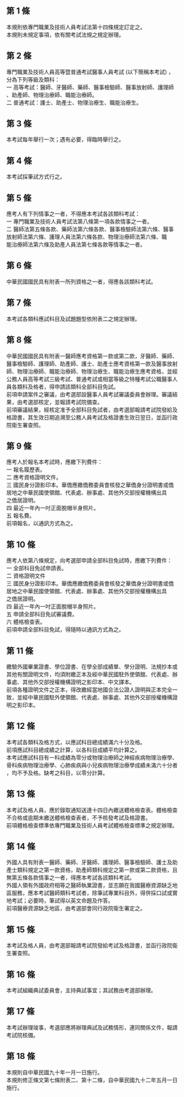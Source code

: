 第 1 條
-------
本規則依專門職業及技術人員考試法第十四條規定訂定之。  
本規則未規定事項，依有關考試法規之規定辦理。

第 2 條
-------
專門職業及技術人員高等暨普通考試醫事人員考試 (以下簡稱本考試) ，  
分為下列等級及類科：  
一  高等考試：醫師、牙醫師、藥師、醫事檢驗師、醫事放射師、護理師  
    、助產師、物理治療師、職能治療師。  
二  普通考試：護士、助產士、物理治療生、職能治療生。

第 3 條
-------
本考試每年舉行一次；遇有必要，得臨時舉行之。

第 4 條
-------
本考試採筆試方式行之。

第 5 條
-------
應考人有下列情事之一者，不得應本考試各該類科考試：  
一  專門職業及技術人員考試法第八條第一項各款情事之一者。  
二  醫師法第五條各款、藥師法第六條各款、醫事檢驗師法第六條、醫事  
    放射師法第六條、護理人員法第六條各款、物理治療師法第六條、職  
    能治療師法第六條及助產人員法第七條各款等情事之一者。

第 6 條
-------
中華民國國民具有附表一所列資格之一者，得應各該類科考試。

第 7 條
-------
本考試各類科應試科目及試題題型依附表二之規定辦理。

第 8 條
-------
中華民國國民具有附表一醫師應考資格第一款或第二款，牙醫師、藥師、  
醫事檢驗師、護理師、助產師、護士、助產士應考資格第一款及醫事放射  
師、物理治療師、職能治療師、物理治療生、職能治療生應考資格，並經  
公務人員高等考試三級考試、普通考試或相當等級之特種考試公職醫事人  
員各類科及格者，得申請該類科全部科目免試。  
前項申請案件之審議，由考選部設醫事人員考試審議委員會辦理。審議結  
果，由考選部核定，並報請考試院備查。  
前項審議結果，經核定准予全部科目免試者，由考選部報請考試院發給及  
格證書，其生效日期追溯至公務人員考試及格證書生效日翌日，並函行政  
院衛生署查照。

第 9 條
-------
應考人於報名本考試時，應繳下列費件：  
一  報名履歷表。  
二  應考資格證明文件。  
三  國民身分證影印本。華僑應繳僑務委員會核發之華僑身分證明書或僑  
    居地之中華民國使領館、代表處、辦事處、其他外交部授權機構出具  
    之僑居證明。  
四  最近一年內一吋正面脫帽半身照片。  
五  報名費。  
前項報名，以通訊方式為之。

第 10 條
--------
應考人依第八條規定，向考選部申請全部科目免試時，應繳下列費件：    
一  全部科目免試申請表。                                          
二  資格證明文件                                                  
三  國民身分證影印本。華僑應繳僑務委員會核發之華僑身分證明書或僑  
    居地之中華民國使領館、代表處、辦事處、其他外交部授權機構出具  
    之僑居證明。                                                  
四  最近一年內一吋正面脫帽半身照片。                              
五  申請全部科目免試審議費。                                      
六  體格檢查表。                                                  
前項申請全部科目免試，得隨時以通訊方式為之。

第 11 條
--------
繳驗外國畢業證書、學位證書、在學全部成績單、學分證明、法規抄本或  
其他有關證明文件，均須附繳正本及經中華民國駐外使領館、代表處、辦  
事處、其他外交部授權機構證明之影印本、中文譯本。  
前項各種證明文件之正本，得改繳經當地國合法公證人證明與正本完全一  
致，並經中華民國駐外使領館、代表處、辦事處、其他外交部授權機構證  
明之影印本。

第 12 條
--------
本考試各類科及格方式，以應試科目總成績滿六十分及格。              
前項應試科目總成績之計算，以各科目成績平均計算之。                
本考試應試科目有一科成績為零分或物理治療師之神經疾病物理治療學、  
骨科疾病物理治療學、心肺疾病與小兒疾病物理治療學成績未滿六十分者  
，均不予及格。缺考之科目，以零分計算。

第 13 條
--------
本考試及格人員，應於錄取通知送達十四日內繳送體格檢查表。體格檢查  
不合格或逾期未繳送體格檢查表者，不予核發考試及格證書。            
前項體格檢查標準依專門職業及技術人員考試體格檢查標準之規定辦理。

第 14 條
--------
外國人具有附表一醫師、藥師、牙醫師、護理師、醫事檢驗師、護士及助  
產士類科規定之第一款資格，助產師類科規定之第一款或第二款資格，且  
無第五條各款情事之一者，得應本考試各該類科考試。  
外國人領有外國政府相等之醫師執業證書，並志願在我國醫療資源缺乏地  
區服務，應本考試醫師類科考試者，除筆試專業科目外，得併採口試或實  
地考試；必要時，筆試得以英文命題及作答。  
前項醫療資源缺乏地區，由考選部會同行政院衛生署定之。

第 15 條
--------
本考試及格人員，由考選部報請考試院發給考試及格證書，並函行政院衛  
生署查照。

第 16 條
--------
本考試組織典試委員會，主持典試事宜；其試務由考選部辦理。

第 17 條
--------
本考試辦理竣事，考選部應將辦理典試及試務情形，連同關係文件，報請  
考試院核備。

第 18 條
--------
本規則自中華民國九十年一月一日施行。                              
本規則修正條文第七條附表二、第十二條，自中華民國九十二年五月一日  
施行。

